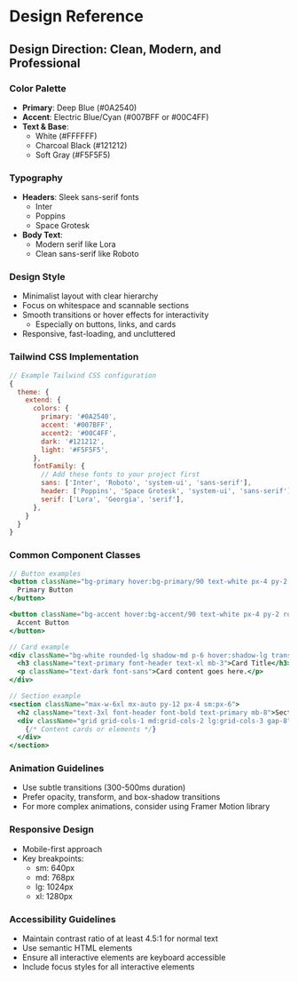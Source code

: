 # Design Reference

## Design Direction: Clean, Modern, and Professional

### Color Palette
- **Primary**: Deep Blue (#0A2540)
- **Accent**: Electric Blue/Cyan (#007BFF or #00C4FF)
- **Text & Base**: 
  - White (#FFFFFF)
  - Charcoal Black (#121212)
  - Soft Gray (#F5F5F5)

### Typography
- **Headers**: Sleek sans-serif fonts
  - Inter
  - Poppins
  - Space Grotesk
- **Body Text**: 
  - Modern serif like Lora
  - Clean sans-serif like Roboto

### Design Style
- Minimalist layout with clear hierarchy
- Focus on whitespace and scannable sections
- Smooth transitions or hover effects for interactivity
  - Especially on buttons, links, and cards
- Responsive, fast-loading, and uncluttered

### Tailwind CSS Implementation

```js
// Example Tailwind CSS configuration
{
  theme: {
    extend: {
      colors: {
        primary: '#0A2540',
        accent: '#007BFF',
        accent2: '#00C4FF',
        dark: '#121212',
        light: '#F5F5F5',
      },
      fontFamily: {
        // Add these fonts to your project first
        sans: ['Inter', 'Roboto', 'system-ui', 'sans-serif'],
        header: ['Poppins', 'Space Grotesk', 'system-ui', 'sans-serif'],
        serif: ['Lora', 'Georgia', 'serif'],
      },
    }
  }
}
```

### Common Component Classes

```jsx
// Button examples
<button className="bg-primary hover:bg-primary/90 text-white px-4 py-2 rounded-md transition-all duration-300">
  Primary Button
</button>

<button className="bg-accent hover:bg-accent/90 text-white px-4 py-2 rounded-md transition-all duration-300">
  Accent Button
</button>

// Card example
<div className="bg-white rounded-lg shadow-md p-6 hover:shadow-lg transition-shadow duration-300">
  <h3 className="text-primary font-header text-xl mb-3">Card Title</h3>
  <p className="text-dark font-sans">Card content goes here.</p>
</div>

// Section example
<section className="max-w-6xl mx-auto py-12 px-4 sm:px-6">
  <h2 className="text-3xl font-header font-bold text-primary mb-8">Section Title</h2>
  <div className="grid grid-cols-1 md:grid-cols-2 lg:grid-cols-3 gap-8">
    {/* Content cards or elements */}
  </div>
</section>
```

### Animation Guidelines
- Use subtle transitions (300-500ms duration)
- Prefer opacity, transform, and box-shadow transitions
- For more complex animations, consider using Framer Motion library

### Responsive Design
- Mobile-first approach
- Key breakpoints:
  - sm: 640px
  - md: 768px
  - lg: 1024px
  - xl: 1280px

### Accessibility Guidelines
- Maintain contrast ratio of at least 4.5:1 for normal text
- Use semantic HTML elements
- Ensure all interactive elements are keyboard accessible
- Include focus styles for all interactive elements 